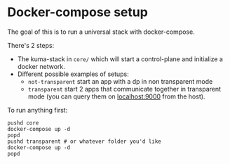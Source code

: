 # Docker-compose setup

The goal of this is to run a universal stack with docker-compose.

There's 2 steps:

- The kuma-stack in `core/` which will start a control-plane and initialize a docker network.
- Different possible examples of setups:
  - `not-transparent` start an app with a dp in non transparent mode
  - `transparent` start 2 apps that communicate together in transparent mode (you can query them on [localhost:9000](localhost:9000) from the host).

To run anything first:

```shell
pushd core
docker-compose up -d
popd
pushd transparent # or whatever folder you'd like
docker-compose up -d
popd
```
